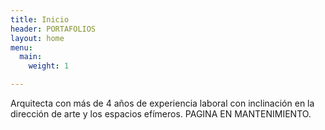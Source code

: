 ```yaml
---
title: Inicio
header: PORTAFOLIOS
layout: home
menu:
  main:
    weight: 1

---
```

Arquitecta con más de 4 años de experiencia laboral con inclinación en la dirección de arte y los espacios efímeros. PAGINA EN MANTENIMIENTO.